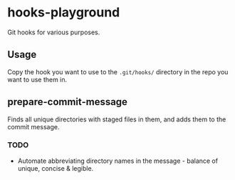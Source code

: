 # hooks-playground


Git hooks for various purposes.

## Usage

Copy the hook you want to use to the `.git/hooks/` directory in the repo you want to use them in.

## prepare-commit-message


Finds all unique directories with staged files in them, and adds them to the commit message.

### TODO

- Automate abbreviating directory names in the message - balance of unique, concise & legible.
